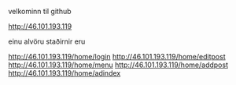 velkominn til github


http://46.101.193.119

einu alvöru staðirnir eru

http://46.101.193.119/home/login
http://46.101.193.119/home/editpost
http://46.101.193.119/home/menu
http://46.101.193.119/home/addpost
http://46.101.193.119/home/adindex
